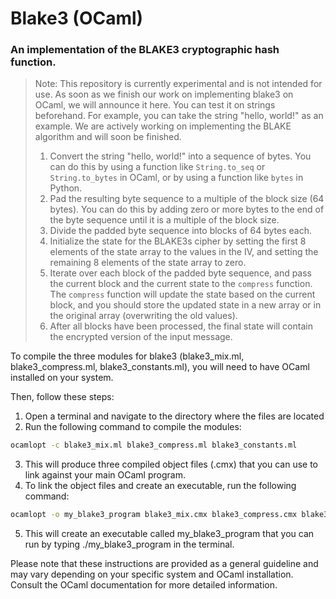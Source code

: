 # Blake3 (OCaml)
### An implementation of the BLAKE3 cryptographic hash function.

> Note: This repository is currently experimental and is not intended for use. As soon as we finish our work on implementing blake3 on OCaml, we will announce it here.
>You can test it on strings beforehand. For example, you can take the string "hello, world!" as an example. We are actively working on implementing the BLAKE algorithm and will soon be finished.
>1.  Convert the string "hello, world!" into a sequence of bytes. You can do this by using a function like `String.to_seq` or `String.to_bytes` in OCaml, or by using a function like `bytes` in Python.
>2.  Pad the resulting byte sequence to a multiple of the block size (64 bytes). You can do this by adding zero or more bytes to the end of the byte sequence until it is a multiple of the block size.
>3.  Divide the padded byte sequence into blocks of 64 bytes each.
>4.  Initialize the state for the BLAKE3s cipher by setting the first 8 elements of the state array to the values in the IV, and setting the remaining 8 elements of the state array to zero.
>5.  Iterate over each block of the padded byte sequence, and pass the current block and the current state to the `compress` function. The `compress` function will update the state based on the current block, and you should store the updated state in a new array or in the original array (overwriting the old values).
>6.  After all blocks have been processed, the final state will contain the encrypted version of the input message.

To compile the three modules for blake3 (blake3_mix.ml, blake3_compress.ml, blake3_constants.ml), you will need to have OCaml installed on your system. 

Then, follow these steps:
 1. Open a terminal and navigate to the directory where the files are located
 2. Run the following command to compile the modules:
```sh
ocamlopt -c blake3_mix.ml blake3_compress.ml blake3_constants.ml
```
3. This will produce three compiled object files (.cmx) that you can use to link against your main OCaml program.
4. To link the object files and create an executable, run the following command:
```sh
ocamlopt -o my_blake3_program blake3_mix.cmx blake3_compress.cmx blake3_constants.cmx my_main.ml
```
5. This will create an executable called my_blake3_program that you can run by typing ./my_blake3_program in the terminal.

Please note that these instructions are provided as a general guideline and may vary depending on your specific system and OCaml installation. Consult the OCaml documentation for more detailed information.
